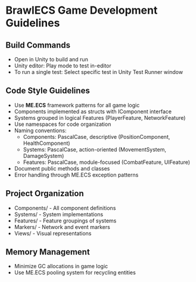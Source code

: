 # BrawlECS Game Development Guidelines

## Build Commands
- Open in Unity to build and run
- Unity editor: Play mode to test in-editor
- To run a single test: Select specific test in Unity Test Runner window

## Code Style Guidelines
- Use **ME.ECS** framework patterns for all game logic
- Components implemented as structs with IComponent interface
- Systems grouped in logical Features (PlayerFeature, NetworkFeature)
- Use namespaces for code organization
- Naming conventions:
  - Components: PascalCase, descriptive (PositionComponent, HealthComponent)
  - Systems: PascalCase, action-oriented (MovementSystem, DamageSystem)
  - Features: PascalCase, module-focused (CombatFeature, UIFeature)
- Document public methods and classes
- Error handling through ME.ECS exception patterns

## Project Organization
- Components/ - All component definitions
- Systems/ - System implementations
- Features/ - Feature groupings of systems
- Markers/ - Network and event markers
- Views/ - Visual representations

## Memory Management
- Minimize GC allocations in game logic
- Use ME.ECS pooling system for recycling entities